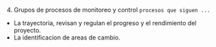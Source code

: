 4. Grupos de procesos de monitoreo y control `procesos que siguen ...`
 - La trayectoria, revisan y regulan el progreso y el rendimiento del proyecto.
 - La identificacion de areas de cambio.
